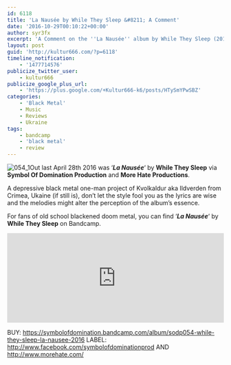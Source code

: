 ```yaml
---
id: 6118
title: 'La Nausée by While They Sleep &#8211; A Comment'
date: '2016-10-29T00:10:22+00:00'
author: syr3fx
excerpt: 'A Comment on the ''La Nausée'' album by While They Sleep (2016).'
layout: post
guid: 'http://kultur666.com/?p=6118'
timeline_notification:
    - '1477714576'
publicize_twitter_user:
    - kultur666
publicize_google_plus_url:
    - 'https://plus.google.com/+Kultur666-k6/posts/HTySmYPwSBZ'
categories:
    - 'Black Metal'
    - Music
    - Reviews
    - Ukraine
tags:
    - bandcamp
    - 'black metal'
    - review
---
```


![054_1](http://localhost:8080/wp-content/uploads/2016/10/054_1.jpg)Out last April 28th 2016 was ‘***La Nausée***‘ by **While They Sleep** via **Symbol Of Domination Production** and **More Hate Productions**.

A depressive black metal one-man project of Kvolkaldur aka Ildverden from Crimea, Ukaine (if still is), don’t let the style fool you as the lyrics are wise and the melodies might alter the perception of the album’s essence.

For fans of old school blackened doom metal, you can find ‘***La Nausée***‘ by **While They Sleep** on Bandcamp.

<iframe style="border: 0; width: 100%; height: 208px;" src="https://bandcamp.com/EmbeddedPlayer/album=918795162/size=large/bgcol=333333/linkcol=e99708/tracklist=false/transparent=true/" seamless></iframe>

BUY: <https://symbolofdomination.bandcamp.com/album/sodp054-while-they-sleep-la-nausee-2016>
LABEL: <http://www.facebook.com/symbolofdominationprod> AND <http://www.morehate.com/>